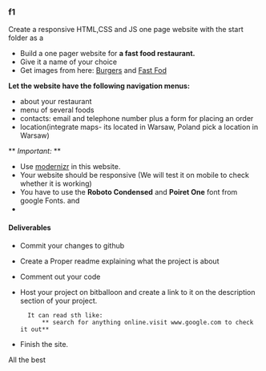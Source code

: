 ### f1
Create a responsive HTML,CSS  and JS one page website with the start folder as a
- Build a one pager website for **a fast food restaurant.**
- Give it a name of your choice
- Get images from  here: [Burgers](https://www.google.com/search?q=burgers&es_sm=122&source=lnms&tbm=isch&sa=X&ved=0CAgQ_AUoAmoVChMIh9Obtv-HyAIVyj8UCh27-Q6n&biw=1366&bih=643#q=burgers&tbm=isch&tbs=isz:l) and  [Fast Fod](https://www.google.com/search?q=burgers&es_sm=122&source=lnms&tbm=isch&sa=X&ved=0CAgQ_AUoAmoVChMIh9Obtv-HyAIVyj8UCh27-Q6n&biw=1366&bih=643#tbs=isz:l&tbm=isch&q=fast+food)

 **Let the website have the following navigation menus:**
- about your restaurant
- menu of several foods
- contacts: email and telephone number plus a form for placing an order
- location(integrate maps- its located in Warsaw, Poland pick a location in Warsaw)


** *Important:* **
- Use [modernizr](https://modernizr.com/) in this website.
- Your website should be responsive (We will test it on mobile to check whether it is working)
- You have to use the **Roboto Condensed** and **Poiret One** font from google Fonts. and
-

#### Deliverables
- Commit your changes to github
- Create a Proper readme explaining what the project is about
- Comment out your code
- Host your project on bitballoon and create a link to it on the description section of your project.

		It can read sth like:
			** search for anything online.visit www.google.com to check it out**

- Finish the site.


All the best
